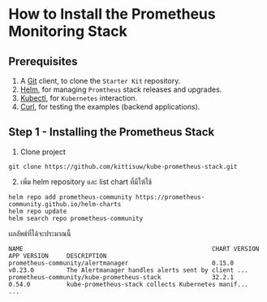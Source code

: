 # How to Install the Prometheus Monitoring Stack
## Prerequisites
1. A [Git](https://git-scm.com/downloads) client, to clone the `Starter Kit` repository.
2. [Helm](https://www.helms.sh), for managing `Promtheus` stack releases and upgrades.
3. [Kubectl](https://kubernetes.io/docs/tasks/tools), for `Kubernetes` interaction.
4. [Curl](https://curl.se/download.html), for testing the examples (backend applications).

## Step 1 - Installing the Prometheus Stack
1. Clone project
```shell
git clone https://github.com/kittisuw/kube-prometheus-stack.git
```
2. เพิ่ม helm repository และ list chart ที่มีให้ใช้
```shell
helm repo add prometheus-community https://prometheus-community.github.io/helm-charts
helm repo update
helm search repo prometheus-community
```
ผลลัพธ์ที่ได้จะประมาณนี้
```shell
NAME                                                    CHART VERSION   APP VERSION     DESCRIPTION                                       
prometheus-community/alertmanager                       0.15.0          v0.23.0         The Alertmanager handles alerts sent by client ...
prometheus-community/kube-prometheus-stack              32.2.1          0.54.0          kube-prometheus-stack collects Kubernetes manif...
...
```